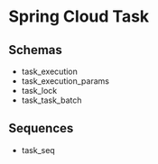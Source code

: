 # Spring Cloud Task

## Schemas

- task_execution
- task_execution_params
- task_lock
- task_task_batch

## Sequences

- task_seq